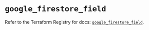 # `google_firestore_field`

Refer to the Terraform Registry for docs: [`google_firestore_field`](https://registry.terraform.io/providers/hashicorp/google-beta/5.28.0/docs/resources/google_firestore_field).
